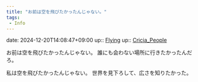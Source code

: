 ```yaml
---
title: "お前は空を飛びたかったんじゃない。"
tags:
 - Info
---
```


date: 2024-12-20T14:08:47+09:00
up:: [Flying](Bar/Novel/Topics/Flying.md)
up:: [Cricia_People](../Bar/Novel/Nacaria/Cricia_People.md)

お前は空を飛びたかったんじゃない。
誰にも会わない場所に行きたかったんだろ。

私は空を飛びたかったんじゃない。
世界を見下ろして、広さを知りたかった。